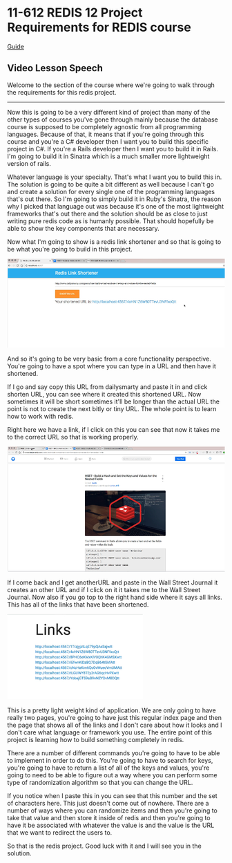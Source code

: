 # 11-612    REDIS 12    Project Requirements for REDIS course

[Guide](https://devcamp.com/pt-full-stack-development-javascript-python-react/guide/project-requirements-redis-course)

## Video Lesson Speech

Welcome to the section of the course where we're going to walk through the requirements for this redis project. 

---

Now this is going to be a very different kind of project than many of the other types of courses you've gone through mainly because the database course is supposed to be completely agnostic from all programming languages. Because of that, it means that if you're going through this course and you're a C# developer then I want you to build this specific project in C#. If you're a Rails developer then I want you to build it in Rails. I'm going to build it in Sinatra which is a much smaller more lightweight version of rails. 

Whatever language is your specialty. That's what I want you to build this in. The solution is going to be quite a bit different as well because I can't go and create a solution for every single one of the programming languages that's out there. So I'm going to simply build it in Ruby's Sinatra, the reason why I picked that language out was because it's one of the most lightweight frameworks that's out there and the solution should be as close to just writing pure redis code as is humanly possible. That should hopefully be able to show the key components that are necessary. 

Now what I'm going to show is a redis link shortener and so that is going to be what you're going to build in this project. 

![large](./11-612_IMG1.png)

And so it's going to be very basic from a core functionality perspective. You're going to have a spot where you can type in a URL and then have it shortened. 

If I go and say copy this URL from dailysmarty and paste it in and click shorten URL, you can see where it created this shortened URL. Now sometimes it will be short sometimes it'll be longer than the actual URL the point is not to create the next bitly or tiny URL. The whole point is to learn how to work with redis. 

Right here we have a link, if I click on this you can see that now it takes me to the correct URL so that is working properly. 

![large](./11-612_IMG2.png)

If I come back and I get anotherURL and paste in the Wall Street Journal it creates an other URL and if I click on it it takes me to the Wall Street Journal. Now also if you go top to the right hand side where it says all links. This has all of the links that have been shortened. 

![large](./11-612_IMG3.png)

This is a pretty light weight kind of application. We are only going to have really two pages, you're going to have just this regular index page and then the page that shows all of the links and I don't care about how it looks and I don't care what language or framework you use. The entire point of this project is learning how to build something completely in redis. 

There are a number of different commands you're going to have to be able to implement in order to do this. You're going to have to search for keys, you're going to have to return a list of all of the keys and values, you're going to need to be able to figure out a way where you can perform some type of randomization algorithm so that you can change the URL.

If you notice when I paste this in you can see that this number and the set of characters here. This just doesn't come out of nowhere. There are a number of ways where you can randomize items and then you're going to take that value and then store it inside of redis and then you're going to have it be associated with whatever the value is and the value is the URL that we want to redirect the users to. 

So that is the redis project. Good luck with it and I will see you in the solution.

